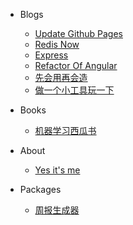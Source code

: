 * Blogs

  * [Update Github Pages](docs/gengxingithubpages.md)
  * [Redis Now](docs/redis.md)
  * [Express](docs/express.md)
  * [Refactor Of Angular](docs/refactorOfAngular.md)
  * [先会用再会造](docs/use2create.md)
  * [做一个小工具玩一下](docs/history6.md)

* Books
  * [机器学习西瓜书](docs/books/watermelon.md)

* About
  * [Yes it's me](about/readme.md)

* Packages
  * [周报生成器](packages/reports/index.html)

